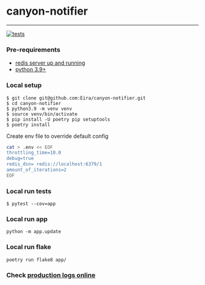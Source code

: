 # canyon-notifier
---
[![tests](https://github.com/Eira/canyon-notifier/actions/workflows/tests.yml/badge.svg?branch=main)](https://github.com/Eira/canyon-notifier/actions/workflows/tests.yml)


### Pre-requirements
- [redis server up and running](https://redis.io/docs/getting-started/installation/)
- [python 3.9+](https://www.python.org/downloads/)

### Local setup
```shell
$ git clone git@github.com:Eira/canyon-notifier.git
$ cd canyon-notifier
$ python3.9 -m venv venv
$ source venv/bin/activate
$ pip install -U poetry pip setuptools
$ poetry install
```

Create env file to override default config
```bash
cat > .env << EOF
throttling_time=10.0
debug=true
redis_dsn= redis://localhost:6379/1
amount_of_iterations=2
EOF
```

### Local run tests
```shell
$ pytest --cov=app
```

### Local run app
```
python -m app.update 
```

### Local run flake
```
poetry run flake8 app/
```

### Check [production logs online](http://canyon.esemi.ru/)
